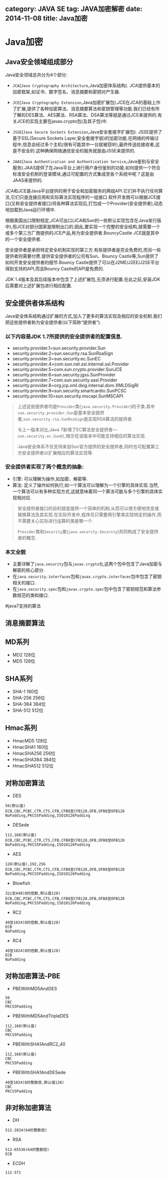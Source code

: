 category: JAVA SE
tag: JAVA加密解密
date: 2014-11-08
title: Java加密
---
# Java加密

## Java安全领域组成部分

Java安全领域总共分为4个部分:
* `JCA`(`Java Cryptography Architecture`,Java加密体系结构). JCA提供基本的加密框架,如证书、数字签名、消息摘要和密钥对产生器.

* `JCE`(`Java Cryptography Extension`,Java加密扩展包).JCE在JCA的基础上作了扩展,提供了各种加密算法、消息摘要算法和密钥管理等功能.我们已经有所了解的DES算法、AES算法、RSA算法、DSA算法等就是通过JCE来提供的.有关JCE的实现主要在javax.crypto包(及其子包)中.

* `JSSE`(`Java Secure Sockets Extension`,Java安全套接字扩展包). JSSE提供了基于SSL(Secure Sockets Layer,安全套接字层)的加密功能.在网络的传输过程中,信息会经过多个主机(很有可能其中一台就被窃听),最终传送给接收者,这是不安全的.这种确保网络通信安全的服务就是由JSSE来提供的.

* `JAAS`(`Java Authentication and Authentication Service`,Java鉴别与安全服务).JAAS提供了在Java平台上进行用户身份鉴别的功能.如何提供一个符合标准安全机制的登录模块,通过可配置的方式集成至各个系统中呢？这是由JAAS来提供的.

JCA和JCE是Java平台提供的用于安全和加密服务的两组API.它们并不执行任何算法,它们只是连接应用和实际算法实现程序的一组接口.软件开发商可以根据JCE接口(又称安全提供者接口)将各种算法实现后,打包成一个Provider(安全提供者),动态地加载到Java运行环境中.

根据美国出口限制规定,JCA可出口(JCA和Sun的一些默认实现包含在Java发行版中),但JCE对部分国家是限制出口的.因此,要实现一个完整的安全结构,就需要一个或多个第三方厂商提供的JCE产品,称为安全提供者.BouncyCastle JCE就是其中的一个安全提供者.

安全提供者是承担特定安全机制实现的第三方.有些提供者是完全免费的,而另一些提供者则需要付费.提供安全提供者的公司有Sun、Bouncy Castle等,Sun提供了如何开发安全提供者的细节.Bouncy Castle提供了可以在J2ME/J2EE/J2SE平台得到支持的API,而且Bouncy Castle的API是免费的.

JDK 1.4版本及其后续版本中包含了上述扩展包,无须进行配置.在此之前,安装JDK后需要对上述扩展包进行相应配置.

##  安全提供者体系结构

Java安全体系结构通过扩展的方式,加入了更多的算法实现及相应的安全机制.我们把这些提供者称为安全提供者(以下简称“提供者”).

### 以下内容是JDK 1.7所提供的安全提供者的配置信息.
* security.provider.1=sun.security.provider.Sun
* security.provider.2=sun.security.rsa.SunRsaSign
* security.provider.3=sun.security.ec.SunEC
* security.provider.4=com.sun.net.ssl.internal.ssl.Provider
* security.provider.5=com.sun.crypto.provider.SunJCE
* security.provider.6=sun.security.jgss.SunProvider
* security.provider.7=com.sun.security.sasl.Provider
* security.provider.8=org.jcp.xml.dsig.internal.dom.XMLDSigRI
* security.provider.9=sun.security.smartcardio.SunPCSC
* security.provider.10=sun.security.mscapi.SunMSCAPI

> 上述这些提供者均是`Provider`类(`java.security.Provider`)的子类.其中`sun.security.provider.Sun`是基本安全提供者,`sun.security.rsa.SunRsaSign`是实现RSA算法的提供者.
>
> 与上一版本对比,Java 7新增了EC算法安全提供者—`sun.security.ec.SunEC`,暗示在该版本中可能支持相应的算法实现.
>
> Java安全体系不仅支持来自Sun官方提供的安全提供者,同时也可配置第三方安全提供者以扩展相应的算法实现等.

### 安全提供者实现了两个概念的抽象:
* 引擎:	可以理解为操作,如加密、解密等.
* 算法: 定义了操作如何执行,如一个算法可以理解为一个引擎的具体实现.当然,一个算法可以有多种实现方式,这就意味着同一个算法可能与多个引擎的具体实现相对应.

> 安全提供者接口的目的就是提供一个简单的机制,从而可以很方便地改变或替换算法及其实现.在实际开发中,程序员只需要用引擎类实现特定的操作,而不需要关心实际进行运算的类是哪一个.
>
> `Provider`类和`Security`类(`java.security.Security`)共同构成了安全提供者的概念.

### 本文全貌

* 主要详解了`java.security`包与`javax.crypto包`,这两个包中包含了Java加密与解密的核心部分.
* 在`java.security.interfaces`包和`javax.crypto.interfaces`包中包含了密钥相关的接口.
* 在`java.security.spec`包和`javax.crypto.spec`包中包含了密钥规范和算法参数规范的类和接口.

#java7支持的算法
## 消息摘要算法

## MD系列
* MD2             128位
* MD5             128位

## SHA系列
* SHA-1           160位
* SHA-256         256位
* SHA-384         384位
* SHA-512         512位

## Hmac系列
* HmacMD5        128位
* HmacSHA1       160位
* HmacSHA256     256位
* HmacSHA384     384位
* HmacSHA512     512位


##  对称加密算法

* DES
```
56(默认值)
ECB,CBC,PCBC,CTR,CTS,CFB,CFB8至CFB128,OFB,OFB8至OFB128
NoPadding,PKCS5Padding,ISO10126Padding
```
* DESede
```
112,168(默认值)
ECB,CBC,PCBC,CTR,CTS,CFB,CFB8至CFB128,OFB,OFB8至OFB128
NoPadding,PKCS5Padding,ISO10126Padding
```
* AES
```
128(默认值),192,256
ECB,CBC,PCBC,CTR,CTS,CFB,CFB8至CFB128,OFB,OFB8至OFB128
NoPadding,PKCS5Padding,ISO10126Padding
```
* Blowfish
```
32z至448(8的倍数,默认值128)
ECB,CBC,PCBC,CTR,CTS,CFB,CFB8至CFB128,OFB,OFB8至OFB128
NoPadding,PKCS5Padding,ISO10126Padding
```
* RC2
```
40至1024(8的倍数,默认值128)
ECB
NoPadding
```
* RC4
```
40至1024(8的倍数,默认值128)
ECB
NoPadding
```
## 对称加密算法-PBE
* PBEWithMD5AndDES
```
56
CBC
PKCS5Padding
```
* PBEWithMD5AndTripleDES
```
112,168(默认值)
CBC
PKCS5Padding
```
* PBEWithSHA1AndRC2_40
```
112,168(默认值)
CBC
PKCS5Padding
```
* PBEWithSHA1AndDESede
```
40至1024(8的整数倍,默认值128)
CBC
PKCS5Padding
```
## 非对称加密算法
* DH
```
512-1024(64的整数倍)
```
* RSA
```
512-65536(64的整数倍)
ECB
```
* ECDH
```
112-571
```

